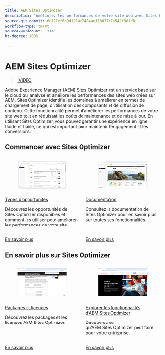 ```yaml
---
title: AEM Sites Optimizer
description: 'Améliorez les performances de votre site web avec Sites Optimizer : améliorez la vitesse, réduisez les coûts et renforcez la fiabilité pour un meilleur engagement.'
source-git-commit: 6e177ef6b9d121ac7484ae118037c7e542f981d8
workflow-type: tm+mt
source-wordcount: '214'
ht-degree: 100%

---
```



# AEM Sites Optimizer

>[!VIDEO](https://video.tv.adobe.com/v/3455087/?learn=on&enablevpops&captions=fre_fr)

Adobe Experience Manager (AEM) Sites Optimizer est un service basé sur le cloud qui analyse et améliore les performances des sites web créés sur AEM. Sites Optimizer identifie les domaines à améliorer en termes de chargement de page, d’utilisation des composants et de diffusion de contenu. Cette fonctionnalité permet d’améliorer les performances de votre site web tout en réduisant les coûts de maintenance et de mise à jour. En utilisant Sites Optimizer, vous pouvez garantir une expérience en ligne fluide et fiable, ce qui est important pour maintenir l’engagement et les conversions.

## Commencer avec Sites Optimizer

<!-- CARDS 

* ./opportunity-types/overview.md
    * {title=Opportunity types}
    * {description = Learn about the available Site Optimizer opportunities and how to use them to improve your site's performance.}
* ./opportunity-types/preflight.md
  * {title=Preflight opportunities}
  * {description = Learn about the Preflight opportunities in Sites Optimizer and how to optimize your web pages before they're even published.}
* ./documentation/overview.md
  * {title=Documentation}
  * {description=Explore the Sites Optimizer documentation to learn about all its capabilities.}

-->
<!-- START CARDS HTML - DO NOT MODIFY BY HAND -->
<div class="columns">
    <div class="column is-half-tablet is-half-desktop is-one-third-widescreen" aria-label="Opportunity types">
        <div class="card" style="height: 100%; display: flex; flex-direction: column; height: 100%;">
            <div class="card-image">
                <figure class="image x-is-16by9">
                    <a href="./opportunity-types/overview.md" title="Types d’opportunités" target="_blank" rel="referrer">
                        <img class="is-bordered-r-small" src="opportunity-types/assets/overview/hero.png" alt="Types d’opportunités"
                             style="width: 100%; aspect-ratio: 16 / 9; object-fit: cover; overflow: hidden; display: block; margin: auto;">
                    </a>
                </figure>
            </div>
            <div class="card-content is-padded-small" style="display: flex; flex-direction: column; flex-grow: 1; justify-content: space-between;">
                <div class="top-card-content">
                    <p class="headline is-size-6 has-text-weight-bold">
                        <a href="./opportunity-types/overview.md" target="_blank" rel="referrer" title="Types d’opportunités">Types d’opportunités</a>
                    </p>
                    <p class="is-size-6">Découvrez les opportunités de Sites Optimizer disponibles et comment les utiliser pour améliorer les performances de votre site.</p>
                </div>
                <a href="./opportunity-types/overview.md" target="_blank" rel="referrer" class="spectrum-Button spectrum-Button--outline spectrum-Button--primary spectrum-Button--sizeM" style="align-self: flex-start; margin-top: 1rem;">
<span class="spectrum-Button-label has-no-wrap has-text-weight-bold">En savoir plus</span>
</a>
            </div>
        </div>
    </div>
    <div class="column is-half-tablet is-half-desktop is-one-third-widescreen" aria-label="Documentation">
        <div class="card" style="height: 100%; display: flex; flex-direction: column; height: 100%;">
            <div class="card-image">
                <figure class="image x-is-16by9">
                    <a href="./documentation/overview.md" title="Documentation" target="_blank" rel="referrer">
                        <img class="is-bordered-r-small" src="documentation/assets/overview/hero.png" alt="Documentation"
                             style="width: 100%; aspect-ratio: 16 / 9; object-fit: cover; overflow: hidden; display: block; margin: auto;">
                    </a>
                </figure>
            </div>
            <div class="card-content is-padded-small" style="display: flex; flex-direction: column; flex-grow: 1; justify-content: space-between;">
                <div class="top-card-content">
                    <p class="headline is-size-6 has-text-weight-bold">
                        <a href="./documentation/overview.md" target="_blank" rel="referrer" title="Documentation">Documentation</a>
                    </p>
                    <p class="is-size-6">Consultez la documentation de Sites Optimizer pour en savoir plus sur toutes ses fonctionnalités.</p>
                </div>
                <a href="./documentation/overview.md" target="_blank" rel="referrer" class="spectrum-Button spectrum-Button--outline spectrum-Button--primary spectrum-Button--sizeM" style="align-self: flex-start; margin-top: 1rem;">
<span class="spectrum-Button-label has-no-wrap has-text-weight-bold">En savoir plus</span>
</a>
            </div>
        </div>
    </div>
</div>
<!-- END CARDS HTML - DO NOT MODIFY BY HAND -->

## En savoir plus sur Sites Optimizer

<!-- CARDS 
* https://helpx.adobe.com/legal/product-descriptions/adobe-experience-manager-sites-optimizer.html
    {title=Packages and licensing}
    {description=Learn about AEM Sites Optimizer packages and licensing.}
    {image=./assets/home/licensing.png}
    {target=_blank}
    {cta=Learn more}
* https://business.adobe.com/products/experience-manager/sites/optimizer.html
    {title=Explore the capabilities of AEM Sites Optimizer}
    {description=Learn what AEM Site Optimizer can do for your company.}
    {image=./assets/home/business-adobe-com.png}
    {target=_blank}
    {cta=Learn more}
-->
<!-- START CARDS HTML - DO NOT MODIFY BY HAND -->
<div class="columns">
    <div class="column is-half-tablet is-half-desktop is-one-third-widescreen" aria-label="Packages and licensing">
        <div class="card" style="height: 100%; display: flex; flex-direction: column; height: 100%;">
            <div class="card-image">
                <figure class="image x-is-16by9">
                    <a href="https://helpx.adobe.com/fr/legal/product-descriptions/adobe-experience-manager-sites-optimizer.html" title="Packages et licences" target="_blank" rel="referrer">
                        <img class="is-bordered-r-small" src="./assets/home/licensing.png" alt="Packages et licences"
                             style="width: 100%; aspect-ratio: 16 / 9; object-fit: cover; overflow: hidden; display: block; margin: auto;">
                    </a>
                </figure>
            </div>
            <div class="card-content is-padded-small" style="display: flex; flex-direction: column; flex-grow: 1; justify-content: space-between;">
                <div class="top-card-content">
                    <p class="headline is-size-6 has-text-weight-bold">
                        <a href="https://helpx.adobe.com/fr/legal/product-descriptions/adobe-experience-manager-sites-optimizer.html" target="_blank" rel="referrer" title="Packages et licences">Packages et licences</a>
                    </p>
                    <p class="is-size-6">Découvrez les packages et les licences AEM Sites Optimizer.</p>
                </div>
                <a href="https://helpx.adobe.com/fr/legal/product-descriptions/adobe-experience-manager-sites-optimizer.html" target="_blank" rel="referrer" class="spectrum-Button spectrum-Button--outline spectrum-Button--primary spectrum-Button--sizeM" style="align-self: flex-start; margin-top: 1rem;">
<span class="spectrum-Button-label has-no-wrap has-text-weight-bold">En savoir plus</span>
</a>
            </div>
        </div>
    </div>
    <div class="column is-half-tablet is-half-desktop is-one-third-widescreen" aria-label="Explore the capabilities of AEM Sites Optimizer">
        <div class="card" style="height: 100%; display: flex; flex-direction: column; height: 100%;">
            <div class="card-image">
                <figure class="image x-is-16by9">
                    <a href="https://business.adobe.com/fr/products/experience-manager/sites/optimizer.html" title="Explorer les fonctionnalités d’AEM Sites Optimizer" target="_blank" rel="referrer">
                        <img class="is-bordered-r-small" src="./assets/home/business-adobe-com.png" alt="Explorer les fonctionnalités d’AEM Sites Optimizer"
                             style="width: 100%; aspect-ratio: 16 / 9; object-fit: cover; overflow: hidden; display: block; margin: auto;">
                    </a>
                </figure>
            </div>
            <div class="card-content is-padded-small" style="display: flex; flex-direction: column; flex-grow: 1; justify-content: space-between;">
                <div class="top-card-content">
                    <p class="headline is-size-6 has-text-weight-bold">
                        <a href="https://business.adobe.com/fr/products/experience-manager/sites/optimizer.html" target="_blank" rel="referrer" title="Explorer les fonctionnalités d’AEM Sites Optimizer">Explorer les fonctionnalités d’AEM Sites Optimizer</a>
                    </p>
                    <p class="is-size-6">Découvrez ce qu’AEM Sites Optimizer peut faire pour votre entreprise.</p>
                </div>
                <a href="https://business.adobe.com/fr/products/experience-manager/sites/optimizer.html" target="_blank" rel="referrer" class="spectrum-Button spectrum-Button--outline spectrum-Button--primary spectrum-Button--sizeM" style="align-self: flex-start; margin-top: 1rem;">
<span class="spectrum-Button-label has-no-wrap has-text-weight-bold">En savoir plus</span>
</a>
            </div>
        </div>
    </div>
</div>
<!-- END CARDS HTML - DO NOT MODIFY BY HAND -->
